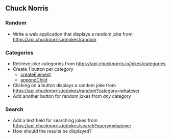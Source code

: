 ## Chuck Norris

### Random

- Write a web application that displays a random joke from https://api.chucknorris.io/jokes/random

### Categories

- Retrieve joke categories from https://api.chucknorris.io/jokes/categories
- Create 1 button per category
  - [createElement](https://www.w3schools.com/jsref/met_document_createelement.asp)
  - [appendChild](https://www.w3schools.com/jsref/met_node_appendchild.asp)
- Clicking on a button displays a random joke from https://api.chucknorris.io/jokes/random?category=whatever
- Add another button for random jokes from *any* category

### Search

- Add a text field for searching jokes from https://api.chucknorris.io/jokes/search?query=whatever
- How should the results be displayed?
